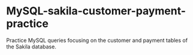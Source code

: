 # MySQL-sakila-customer-payment-practice
Practice MySQL queries focusing on the customer and payment tables of the Sakila database.
